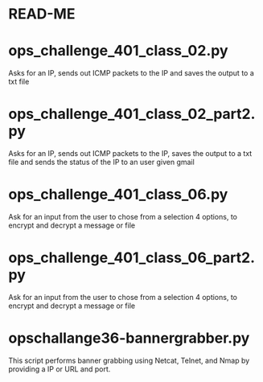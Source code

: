 # **READ-ME**

# ops_challenge_401_class_02.py
Asks for an IP, sends out ICMP packets to the IP and saves the output to a txt file

# ops_challenge_401_class_02_part2.py
Asks for an IP, sends out ICMP packets to the IP, saves the output to a txt file and sends the status of the IP to an user given gmail

# ops_challenge_401_class_06.py
Ask for an input from the user to chose from a selection 4 options, to encrypt and decrypt a message or file

# ops_challenge_401_class_06_part2.py
Ask for an input from the user to chose from a selection 4 options, to encrypt and decrypt a message or file

# opschallange36-bannergrabber.py
This script performs banner grabbing using Netcat, Telnet, and Nmap by providing a IP or URL and port.
